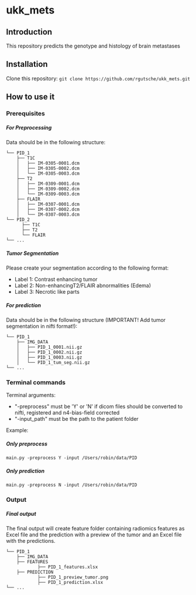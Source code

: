 # ukk_mets

## Introduction
This repository predicts the genotype and histology of brain metastases

## Installation
Clone this repository:
`git clone https://github.com/rgutsche/ukk_mets.git`

## How to use it

### Prerequisites

##### For Preprocessing
Data should be in the following structure:
```
└── PID_1
    ├── T1C
    │   ├── IM-0305-0001.dcm
    │   ├── IM-0305-0002.dcm
    │   └── IM-0305-0003.dcm
    ├── T2
    │   ├── IM-0309-0001.dcm
    │   ├── IM-0309-0002.dcm
    │   └── IM-0309-0003.dcm
    ├── FLAIR
    │   ├── IM-0307-0001.dcm
    │   ├── IM-0307-0002.dcm
    │   └── IM-0307-0003.dcm
└── PID_2
      ├── T1C
      ├── T2
      └── FLAIR
└── ...
```

##### Tumor Segmentation
Please create your segmentation according to the following format:
- Label 1: Contrast enhancing tumor
- Label 2: Non-enhancingT2/FLAIR abnormalities (Edema)
- Label 3: Necrotic like parts

##### For prediction
Data should be in the following structure (IMPORTANT! Add tumor segmentation in nifti format!):
```
└── PID_1
    ├── IMG_DATA
    │   ├── PID_1_0001.nii.gz
    │   ├── PID_1_0002.nii.gz
    │   ├── PID_1_0003.nii.gz
    │   └── PID_1_tum_seg.nii.gz
└── ...
```

### Terminal commands
Terminal arguments:

- "-preprocess" must be 'Y' or 'N' if dicom files should be converted to nifti, registered and n4-bias-field corrected
- "-input_path" must be the path to the patient folder 

Example:

##### Only preprocess 
``` main.py -preprocess Y -input /Users/robin/data/PID ```

##### Only prediction
``` main.py -preprocess N -input /Users/robin/data/PID ```

### Output
##### Final output
The final output will create feature folder containing radiomics features as Excel file and the prediction with a preview of the tumor and an Excel file with the predictions.
```
└── PID_1
    ├── IMG_DATA
    ├── FEATURES
            ├── PID_1_features.xlsx
    ├── PREDICTION
            ├── PID_1_preview_tumor.png
            ├── PID_1_prediction.xlsx
└── ...
```

